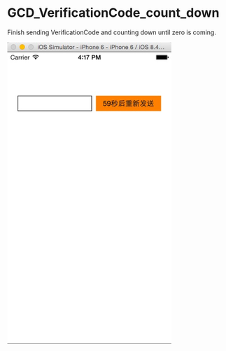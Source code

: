 # GCD_VerificationCode_count_down
Finish sending VerificationCode and counting down until zero is coming.

![screen shot](https://github.com/evanlaw3/GCD_VerificationCode_count_down/raw/master/screen_shot.png)
